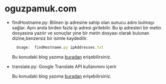 # oguzpamuk.com

- findHostname.py: Bilinen ip adresine sahip olan sunucu adını bulmayı sağlar. Aynı anda birden fazla ip adresi girilebilir. Bu ip adresleri bir metin dosyasına yazılır ve sonuçlar yine bir metin dosyası olarak bulunan dizine,benzersiz bir isimle kaydedilir.  </br> 

  ```javascript
    Usage:  findHostname.py ipAddresses.txt 
  ```
    
    Bu konudaki blog yazıma [buradan](http://www.oguzpamuk.com/2016/10/01/ip-adresinden-hostname-bulmak/) erişebilirsiniz.
    
- translate.py: Google Translate API kullanımını içerir </br>
    
    Bu konudaki blog yazıma [buradan](http://www.oguzpamuk.com/2016/10/01/python-ve-google-translate/) erişebilirsiniz.


